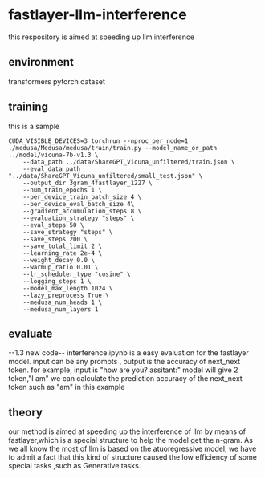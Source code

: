 # fastlayer-llm-interference
this respository is aimed at speeding up  llm interference
## environment
transformers
pytorch
dataset

## training
this is a sample
```
CUDA_VISIBLE_DEVICES=3 torchrun --nproc_per_node=1   ./medusa/Medusa/medusa/train/train.py --model_name_or_path ../model/vicuna-7b-v1.3 \
    --data_path ../data/ShareGPT_Vicuna_unfiltered/train.json \
    --eval_data_path  "../data/ShareGPT_Vicuna_unfiltered/small_test.json" \
    --output_dir 3gram_4fastlayer_1227 \
    --num_train_epochs 1 \
    --per_device_train_batch_size 4 \
    --per_device_eval_batch_size 4\
    --gradient_accumulation_steps 8 \
    --evaluation_strategy "steps" \
    --eval_steps 50 \
    --save_strategy "steps" \
    --save_steps 200 \
    --save_total_limit 2 \
    --learning_rate 2e-4 \
    --weight_decay 0.0 \
    --warmup_ratio 0.01 \
    --lr_scheduler_type "cosine" \
    --logging_steps 1 \
    --model_max_length 1024 \
    --lazy_preprocess True \
    --medusa_num_heads 1 \
    --medusa_num_layers 1
```

## evaluate
--1.3 new code--
interference.ipynb is a easy evaluation for the fastlayer model.
input can be  any prompts , output is the accuracy of next_next token.
for example, 
input is "how are you? assitant:"
model will give 2 token,"I am"
we can calculate the prediction accuracy of the next_next token such as "am" in this example


## theory
our method is aimed at speeding up the interference of llm by means of fastlayer,which is a special structure to help the model get the n-gram. As we all know the most of llm is based on the atuoregressive model, we have to admit a fact that this kind  of structure caused the low efficiency of some special tasks ,such as Generative tasks.  
